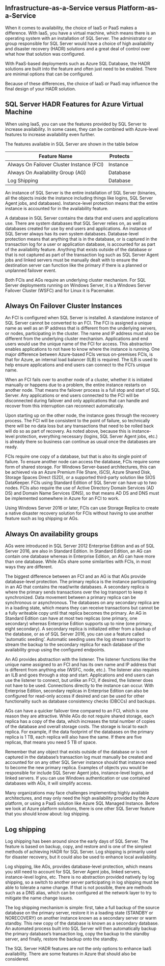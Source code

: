 ## Infrastructure-as-a-Service versus Platform-as-a-Service

When it comes to availability, the choice of IaaS or PaaS makes a difference. With IaaS, you have a virtual machine, which means there is an operating system with an installation of SQL Server. The administrator or group responsible for SQL Server would have a choice of high availability and disaster recovery (HADR) solutions and a great deal of control over what how that solution was configured.

With PaaS-based deployments such as Azure SQL Database, the HADR solutions are built into the feature and often just need to be enabled. There are minimal options that can be configured.

Because of these differences, the choice of IaaS or PaaS may influence the final design of your HADR solution.

## SQL Server HADR Features for Azure Virtual Machine

When using IaaS, you can use the features provided by SQL Server to increase availability. In some cases, they can be combined with Azure-level features to increase availability even further.

The features available in SQL Server are shown in the table below

|**Feature Name**|**Protects**|
|---|---|
|Always On Failover Cluster Instance (FCI)|Instance|
|Always On Availability Group (AG)|Database|
|Log Shipping|Database|

An instance of SQL Server is the entire installation of SQL Server (binaries, all the objects inside the instance including things like logins, SQL Server Agent jobs, and databases). Instance-level protection means that the entire instance is accounted for in the availability feature.

A database in SQL Server contains the data that end users and applications use. There are system databases that SQL Server relies on, as well as databases created for use by end users and applications. An instance of SQL Server always has its own system databases. Database-level protection means that anything that is in the database, or is captured in the transaction log for a user or application database, is accounted for as part of the availability feature. Anything that exists outside of the database or that is not captured as part of the transaction log such as SQL Server Agent jobs and linked servers must be manually dealt with to ensure the destination server can function like the primary if there is a planned or unplanned failover event.

Both FCIs and AGs require an underlying cluster mechanism. For SQL Server deployments running on Windows Server, it is a Windows Server Failover Cluster (WSFC) and for Linux it is Pacemaker.

## Always On Failover Cluster Instances

An FCI is configured when SQL Server is installed. A standalone instance of SQL Server cannot be converted to an FCI. The FCI is assigned a unique name as well as an IP address that is different from the underlying servers, or nodes, participating in the cluster. The name and IP address must also be different from the underlying cluster mechanism. Applications and end users would use the unique name of the FCI for access. This abstraction enables applications to not have to know where the instance is running. One major difference between Azure-based FCIs versus on-premises FCIs, is that for Azure, an internal load balancer (ILB) is required. The ILB is used to help ensure applications and end users can connect to the FCI’s unique name.

When an FCI fails over to another node of a cluster, whether it is initiated manually or happens due to a problem, the entire instance restarts on another node. That means the failover process is a full stop and start of SQL Server. Any applications or end users connected to the FCI will be disconnected during failover and only applications that can handle and recover from this interruption can reconnect automatically.

Upon starting up on the other node, the instance goes through the recovery process. The FCI will be consistent to the point of failure, so technically there will be no data loss but any transactions that need to be rolled back will do so as part of recovery. As noted above, because this is instance-level protection, everything necessary (logins, SQL Server Agent jobs, etc.) is already there so business can continue as usual once the databases are ready.

FCIs require one copy of a database, but that is also its single point of failure. To ensure another node can access the database, FCIs require some form of shared storage. For Windows Server-based architectures, this can be achieved via an Azure Premium File Share, iSCSI, Azure Shared Disk, Storage Spaces Direct (S2D), or a supported third-party solution like SIOS DataKeeper. FCIs using Standard Edition of SQL Server can have up to two nodes. FCIs also require the use of Active Directory Domain Services (AD DS) and Domain Name Services (DNS), so that means AD DS and DNS must be implemented somewhere in Azure for an FCI to work.

Using Windows Server 2016 or later, FCIs can use Storage Replica to create a native disaster recovery solution for FCIs without having to use another feature such as log shipping or AGs.

## Always On availability groups

AGs were introduced in SQL Server 2012 Enterprise Edition and as of SQL Server 2016, are also in Standard Edition. In Standard Edition, an AG can contain one database whereas in Enterprise Edition, an AG can have more than one database. While AGs share some similarities with FCIs, in most ways they are different.

The biggest difference between an FCI and an AG is that AGs provide database-level protection. The primary replica is the instance participating in an AG that contains the read/write databases. A secondary replica is where the primary sends transactions over the log transport to keep it synchronized. Data movement between a primary replica can be synchronous or asynchronous. The databases on any secondary replica are in a loading state, which means they can receive transactions but cannot be a fully writeable copy until that replica becomes the primary. An AG in Standard Edition can have at most two replicas (one primary, one secondary) whereas Enterprise Edition supports up to nine (one primary, eight secondary). A secondary replica is initialized either from a backup of the database, or as of SQL Server 2016, you can use a feature called ‘automatic seeding’. Automatic seeding uses the log stream transport to stream the backup to the secondary replica for each database of the availability group using the configured endpoints.

An AG provides abstraction with the listener. The listener functions like the unique name assigned to an FCI and has its own name and IP address that is different from anything else (WSFC, node, etc.). The listener also requires an ILB and goes through a stop and start. Applications and end users can use the listener to connect, but unlike an FCI, if desired, the listener does not have to be used. Connections directly to the instance can occur. With Enterprise Edition, secondary replicas in Enterprise Edition can also be configured for read-only access if desired and can be used for other functionality such as database consistency checks (DBCCs) and backups.

AGs can have a quicker failover time compared to an FCI, which is one reason they are attractive. While AGs do not require shared storage, each replica has a copy of the data, which increases the total number of copies of the database and overall storage costs. The storage is local to each replica. For example, if the data footprint of the databases on the primary replica is 1 TB, each replica will also have the same. If there are five replicas, that means you need 5 TB of space.

Remember that any object that exists outside of the database or is not captured in the database’s transaction log must manually be created and accounted for on any other SQL Server instance should that instance need to become the new primary replica. Examples of objects you would be responsible for include SQL Server Agent jobs, instance-level logins, and linked servers. If you can use Windows authentication or use contained databases with AGs, it will simplify access.

Many organizations may face challenges implementing highly available architectures, and may only need the high availability provided by the Azure platform, or using a PaaS solution like Azure SQL Managed Instance. Before we look at Azure platform solutions, there is one other SQL Server feature that you should know about: log shipping.

## Log shipping

Log shipping has been around since the early days of SQL Server. The feature is based on backup, copy, and restore and is one of the simplest methods of achieving HADR for SQL Server. Log shipping is primarily used for disaster recovery, but it could also be used to enhance local availability.

Log shipping, like AGs, provides database-level protection, which means you still need to account for SQL Server Agent jobs, linked servers, instance-level logins, etc. There is no abstraction provided natively by log shipping, so a switch to another server participating in log shipping must be able to tolerate a name change. If that is not possible, there are methods such as a DNS alias, which can be configured at the network layer to try to mitigate the name change issues.

The log shipping mechanism is simple: first, take a full backup of the source database on the primary server, restore it in a loading state (STANDBY or NORECOVERY) on another instance known as a secondary server or warm standby. This new copy of the database is known as a secondary database. An automated process built into SQL Server will then automatically backup the primary database’s transaction log, copy the backup to the standby server, and finally, restore the backup onto the standby.

The SQL Server HADR features are not the only options to enhance IaaS availability. There are some features in Azure that should also be considered.
